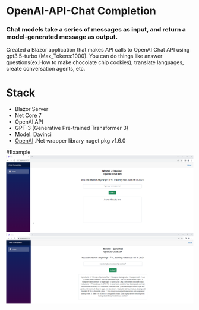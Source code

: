 # OpenAI-API-Chat Completion
### Chat models take a series of messages as input, and return a model-generated message as output.
Created a Blazor application that makes API calls to OpenAI Chat API using gpt3.5-turbo (Max_Tokens:1000). You can do things like answer questions(ex.How to make chocolate chip cookies), translate languages, create conversation agents, etc.

# Stack
- Blazor Server
- Net Core 7
- OpenAI API
- GPT-3 (Generative Pre-trained Transformer 3)
- Model: Davinci
- [OpenAI](https://github.com/OkGoDoIt/OpenAI-API-dotnet) .Net wrapper library nuget pkg v1.6.0 

#Example
![ChatPrompt](https://github.com/adamsdev01/OpenAI-API-ChatCompletion/blob/main/ChatCompletion/wwwroot/images/ChatAPI001.png)
![ChatPrompt](https://github.com/adamsdev01/OpenAI-API-ChatCompletion/blob/main/ChatCompletion/wwwroot/images/ChatAPI002.png)
